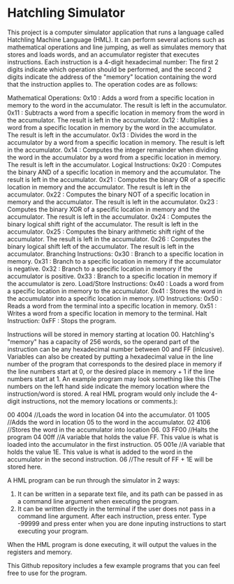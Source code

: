 # Hatchling Simulator
This project is a computer simulator application that runs a language called Hatchling Machine Language (HML). It can perform several actions such as mathematical operations and line jumping, as well as simulates memory that stores and loads words, and an accumulator register that executes instructions. Each instruction is a 4-digit hexadecimal number: The first 2 digits indicate which operation should be performed, and the second 2 digits indicate the address of the "memory" location containing the word that the instruction applies to. The operation codes are as follows:

Mathematical Operations:
0x10 : Adds a word from a specific location in memory to the word in the accumulator. The result is left in the accumulator.
0x11 : Subtracts a word from a specific location in memory from the word in the accumulator. The result is left in the accumulator.
0x12 : Multiplies a word from a specific location in memory by the word in the accumulator. The result is left in the accumulator.
0x13 : Divides the word in the accumulator by a word from a specific location in memory. The result is left in the accumulator.
0x14 : Computes the integer remainder when dividing the word in the accumulator by a word from a specific location in memory. The result is left in the accumulator.
Logical Instructions:
0x20 : Computes the binary AND of a specific location in memory and the accumulator. The result is left in the accumulator.
0x21 : Computes the binary OR of a specific location in memory and the accumulator. The result is left in the accumulator.
0x22 : Computes the binary NOT of a specific location in memory and the accumulator. The result is left in the accumulator.
0x23 : Computes the binary XOR of a specific location in memory and the accumulator. The result is left in the accumulator.
0x24 : Computes the binary logical shift right of the accumulator. The result is left in the accumulator.
0x25 : Computes the binary arithmetic shift right of the accumulator. The result is left in the accumulator.
0x26 : Computes the binary logical shift left of the accumulator. The result is left in the accumulator.
Branching Instructions:
0x30 : Branch to a specific location in memory.
0x31 : Branch to a specific location in memory if the accumulator is negative.
0x32 : Branch to a specific location in memory if the accumulator is positive.
0x33 : Branch to a specific location in memory if the accumulator is zero.
Load/Store Instructions:
0x40 : Loads a word from a specific location in memory to the accumulator.
0x41 : Stores the word in the accumulator into a specific location in memory.
I/O Instructions:
0x50 : Reads a word from the terminal into a specific location in memory.
0x51 : Writes a word from a specific location in memory to the terminal.
Halt Instruction:
0xFF : Stops the program.

Instructions will be stored in memory starting at location 00. Hatchling's "memory" has a capacity of 256 words, so the operand part of the instruction can be any hexadecimal number between 00 and FF (inlcusive). Variables can also be created by putting a hexadecimal value in the line number of the program that corresponds to the desired place in memory if the line numbers start at 0, or the desired place in memory + 1 if the line numbers start at 1.
An example program may look something like this (The numbers on the left hand side indicate the memory location where the instruction/word is stored. A real HML program would only include the 4-digit instructions, not the memory locations or comments.):

00   4004  //Loads the word in location 04 into the accumulator.
01   1005  //Adds the word in location 05 to the word in the accumulator.
02   4106  //Stores the word in the accumulator into location 06.
03   FF00  //Halts the program
04   00ff  //A variable that holds the value FF. This value is what is loaded into the accumulator in the first instruction.
05   001e  //A variable that holds the value 1E. This value is what is added to the word in the accumulator in the second instruction.
06   //The result of FF + 1E will be stored here.

A HML program can be run through the simulator in 2 ways:
1. It can be written in a separate text file, and its path can be passed in as a command line argument when executing the program.
2. It can be written directly in the terminal if the user does not pass in a command line argument. After each instruction, press enter. Type -99999 and press enter when you are done inputing instructions to start executing your program.

When the HML program is done executing, it will output the values in the registers and memory.

This Github repository includes a few example programs that you can feel free to use for the program.
